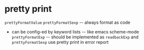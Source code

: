 # pretty print

`prettyFormatValue`
`prettyFormatSexp` -- always format as code
- can be config-ed by keyword lists -- like emacs scheme-mode
`prettyFormatExp` -- should be implemented as `readbackExp` and `prettyFormatSexp`
use pretty print in error report
